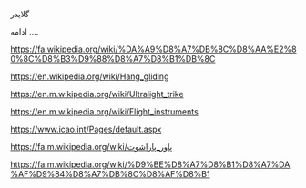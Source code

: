 
گلایدر

ادامه ....

https://fa.wikipedia.org/wiki/%DA%A9%D8%A7%DB%8C%D8%AA%E2%80%8C%D8%B3%D9%88%D8%A7%D8%B1%DB%8C


https://en.wikipedia.org/wiki/Hang_gliding




https://en.m.wikipedia.org/wiki/Ultralight_trike



https://en.m.wikipedia.org/wiki/Flight_instruments





https://www.icao.int/Pages/default.aspx





https://fa.m.wikipedia.org/wiki/پاور_پاراشوت




https://fa.m.wikipedia.org/wiki/%D9%BE%D8%A7%D8%B1%D8%A7%DA%AF%D9%84%D8%A7%DB%8C%D8%AF%D8%B1
